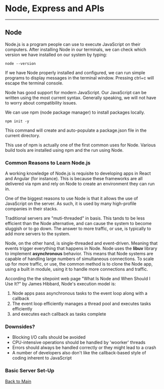 # Node, Express and APIs
---
## Node

Node.js is a program people can use to execute JavaScript on their computers. After installing Node in our terminals, we can check which version we have installed on our system by typing:
```
node --version
```
If we have Node properly installed and configured, we can run simple programs to display messages in the terminal window. Pressing ctrl+c will escape the terminal console.

Node has good support for modern JavaScript. Our JavaScript can be written using the most current syntax. Generally speaking, we will not have to worry about compatibility issues.

We can use npm (node package manager) to install packages locally.
```
npm init -y
```
This command will create and auto-populate a package.json file in the current directory.

This use of npm is actually one of the first common uses for Node. Various build tools are installed using npm and the run using Node.

### Common Reasons to Learn Node.js

A working knowledge of Node.js is requisite to developing apps in React and Angular (for instance). This is because these frameworks are all delivered via npm and rely on Node to create an environment they can run in.

One of the biggest reasons to use Node is that it allows the use of JavaScript on the server. As such, it is used by many high-profile companies in their stacks.

Traditional servers are "muti-threaded" in basis. This tands to be less efficient than the Node alternative, and can cause the system to become sluggish or to go down. The answer to more traffic, or use, is typically to add more servers to the system.

Node, on the other hand, is single-threaded and event-driven. Meaning that events trigger everything that happens in Node. Node uses the **libuv** library to implement **asynchronous** behavior. This means that Node systems are capable of handling large numbers of simultaneous connections. To scale up for more traffic, or use, the common method is to clone the Node app, using a built in module, using it to handle more connections and traffic.

According the the sitepoint web page "What Is Node and When Should I Use It?" by James Hibbard, Node's execution model is:

1. Node apps pass asynchronous tasks to the event loop along with a callback
1. The event loop efficiently manages a thread pool and executes tasks efficiently
1. and executes each callback as tasks complete

### Downsides?

- Blocking I/O calls should be avoided
- CPU-intensive operations should be handled by 'woorker' threads
- Errors should always be handled correctly or they might lead to a crash
- A number of developers also don't like the callback-based style of coding inherent to JavaScript

### Basic Server Set-Up







[Back to Main](../README.md)